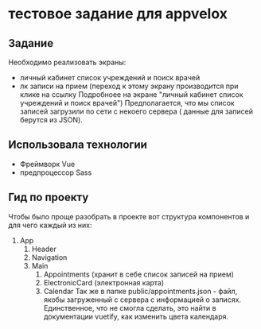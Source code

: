 # тестовое задание для appvelox
## Задание
Необходимо реализовать экраны:
- личный кабинет список учреждений и поиск врачей
- лк записи на прием (переход к этому экрану производится при клике на ссылку Подробноее на экране "личный кабинет список учреждений и поиск врачей")
Предполагается, что мы список записей загрузили по сети с некоего сервера ( данные для записей берутся из JSON).

## Использовала технологии
- Фреймворк Vue
- предпроцессор Sass

## Гид по проекту
Чтобы было проще разобрать в проекте вот структура компонентов и для чего каждый из них:
1. App
    1. Header
    2. Navigation
    3. Main 
        1. Appointments (хранит в себе список записей на прием)
        2. ElectronicCard (электронная карта)
        3. Calendar
Так же в папке public/appointments.json - файл, якобы загруженный с сервера с информацией о записях.
Единственное, что не смогла сделать, это найти в документации vuetify, как изменить цвета календаря.